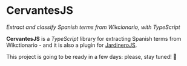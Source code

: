 # CervantesJS

_Extract and classify Spanish terms from Wikcionario, with TypeScript_

**CervantesJS** is a _TypeScript_ library for extracting Spanish terms from Wikctionario - and it is also a plugin for [JardineroJS](https://github.com/giancosta86/JardineroJS).

This project is going to be ready in a few days: please, stay tuned! 🥳